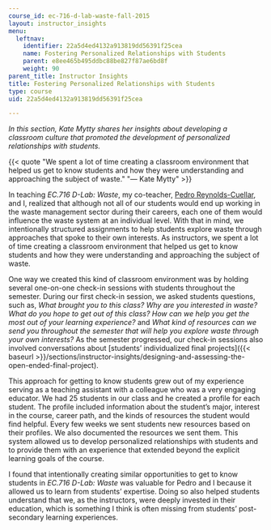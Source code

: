 ```yaml
---
course_id: ec-716-d-lab-waste-fall-2015
layout: instructor_insights
menu:
  leftnav:
    identifier: 22a5d4ed4132a913819dd56391f25cea
    name: Fostering Personalized Relationships with Students
    parent: e8ee465b495ddbc88be827f87ae6bd8f
    weight: 90
parent_title: Instructor Insights
title: Fostering Personalized Relationships with Students
type: course
uid: 22a5d4ed4132a913819dd56391f25cea

---
```


_In this section, Kate Mytty shares her insights about developing a classroom culture that promoted the development of personalized relationships with students._

{{< quote "We spent a lot of time creating a classroom environment that helped us get to know students and how they were understanding and approaching the subject of waste." "— Kate Mytty" >}}

In teaching _EC.716 D-Lab: Waste_, my co-teacher, [Pedro Reynolds-Cuellar](https://d-lab.mit.edu/about/people/pedro-reynolds-cuellar), and I, realized that although not all of our students would end up working in the waste management sector during their careers, each one of them would influence the waste system at an individual level. With that in mind, we intentionally structured assignments to help students explore waste through approaches that spoke to their own interests. As instructors, we spent a lot of time creating a classroom environment that helped us get to know students and how they were understanding and approaching the subject of waste.

One way we created this kind of classroom environment was by holding several one-on-one check-in sessions with students throughout the semester. During our first check-in session, we asked students questions, such as, _What brought you to this class? Why are you interested in waste? What do you hope to get out of this class? How can we help you get the most out of your learning experience?_ and _What kind of resources can we send you throughout the semester that will help you explore waste through your own interests?_ As the semester progressed, our check-in sessions also involved conversations about [students’ individualized final projects]({{< baseurl >}}/sections/instructor-insights/designing-and-assessing-the-open-ended-final-project).

This approach for getting to know students grew out of my experience serving as a teaching assistant with a colleague who was a very engaging educator. We had 25 students in our class and he created a profile for each student. The profile included information about the student’s major, interest in the course, career path, and the kinds of resources the student would find helpful. Every few weeks we sent students new resources based on their profiles. We also documented the resources we sent them. This system allowed us to develop personalized relationships with students and to provide them with an experience that extended beyond the explicit learning goals of the course.

I found that intentionally creating similar opportunities to get to know students in _EC.716 D-Lab: Waste_ was valuable for Pedro and I because it allowed us to learn from students’ expertise. Doing so also helped students understand that we, as the instructors, were deeply invested in their education, which is something I think is often missing from students’ post-secondary learning experiences.